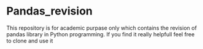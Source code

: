 # Pandas_revision
This repository is for academic purpase only which contains the revision of pandas library in Python programming. If you find it really helpfull feel free to clone and use it 
